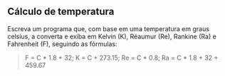 ## Cálculo de temperatura

Escreva um programa que, com base em uma temperatura em graus celsius, a converta e exiba em Kelvin (K), Réaumur (Re), Rankine (Ra) e Fahrenheit (F), seguindo as fórmulas: 

> F = C * 1.8 + 32; K = C + 273.15; Re = C * 0.8; Ra = C * 1.8 + 32 + 459.67

